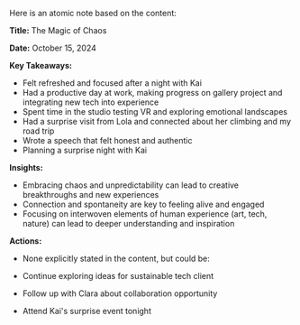 Here is an atomic note based on the content:

**Title:** The Magic of Chaos

**Date:** October 15, 2024

**Key Takeaways:**

* Felt refreshed and focused after a night with Kai
* Had a productive day at work, making progress on gallery project and integrating new tech into experience
* Spent time in the studio testing VR and exploring emotional landscapes
* Had a surprise visit from Lola and connected about her climbing and my road trip
* Wrote a speech that felt honest and authentic
* Planning a surprise night with Kai

**Insights:**

* Embracing chaos and unpredictability can lead to creative breakthroughs and new experiences
* Connection and spontaneity are key to feeling alive and engaged
* Focusing on interwoven elements of human experience (art, tech, nature) can lead to deeper understanding and inspiration

**Actions:**

* None explicitly stated in the content, but could be:

* Continue exploring ideas for sustainable tech client
* Follow up with Clara about collaboration opportunity
* Attend Kai's surprise event tonight